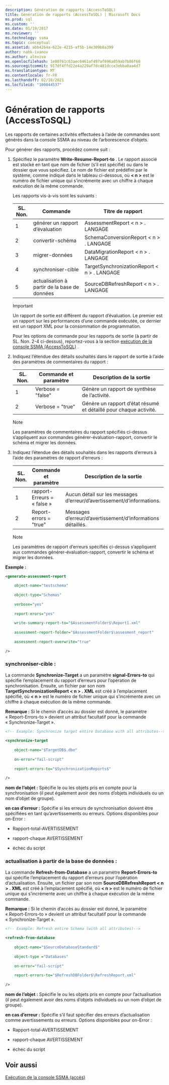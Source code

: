 ```yaml
---
description: Génération de rapports (AccessToSQL)
title: Génération de rapports (AccessToSQL) | Microsoft Docs
ms.prod: sql
ms.custom: ''
ms.date: 01/19/2017
ms.reviewer: ''
ms.technology: ssma
ms.topic: conceptual
ms.assetid: abb4264a-622e-4215-af5b-14e309b8a399
author: nahk-ivanov
ms.author: alexiva
ms.openlocfilehash: 1e80761c63aec6461af497af696a059ab7b86f60
ms.sourcegitcommit: 917df4ffd22e4a229af7dc481dcce3ebba0aa4d7
ms.translationtype: MT
ms.contentlocale: fr-FR
ms.lasthandoff: 02/10/2021
ms.locfileid: "100044537"
---
```

# <a name="generating-reports-accesstosql"></a>Génération de rapports (AccessToSQL)
Les rapports de certaines activités effectuées à l’aide de commandes sont générés dans la console SSMA au niveau de l’arborescence d’objets.  
  
Pour générer des rapports, procédez comme suit :  
  
1.  Spécifiez le paramètre **Write-Resume-Report-to** . Le rapport associé est stocké en tant que nom de fichier (s’il est spécifié) ou dans le dossier que vous spécifiez. Le nom de fichier est prédéfini par le système, comme indiqué dans le tableau ci-dessous, où **&lt; n &gt;** est le numéro de fichier unique qui s’incrémente avec un chiffre à chaque exécution de la même commande.  
  
    Les rapports vis-à-vis sont les suivants :  
  
    |SL. Non.|Commande|Titre de rapport|  
    |-|-|-|  
    |1|générer un rapport d’évaluation|AssessmentReport &lt; n &gt; . LANGAGE|  
    |2|convertir-schéma|SchemaConversionReport &lt; n &gt; . LANGAGE|  
    |3|migrer-données|DataMigrationReport &lt; n &gt; . LANGAGE|  
    |4|synchroniser-cible|TargetSynchronizationReport &lt; n &gt; . LANGAGE|  
    |5|actualisation à partir de la base de données|SourceDBRefreshReport &lt; n &gt; . LANGAGE|  
  
    > [!IMPORTANT]  
    > Un rapport de sortie est différent du rapport d’évaluation. Le premier est un rapport sur les performances d’une commande exécutée, ce dernier est un rapport XML pour la consommation de programmation.  
  
    Pour les options de commande pour les rapports de sortie (à partir de SL. Non. 2-4 ci-dessus), reportez-vous à la section [exécution de la console SSMA &#40;AccessToSQL&#41;](../../ssma/access/executing-the-ssma-console-accesstosql.md) .  
  
2.  Indiquez l’étendue des détails souhaités dans le rapport de sortie à l’aide des paramètres de commentaires du rapport :  
  
    |SL. Non.|Commande et paramètre|Description de la sortie|  
    |-|-|-|  
    |1|Verbose = "false"|Génère un rapport de synthèse de l’activité.|  
    |2|Verbose = "true"|Génère un rapport d’état résumé et détaillé pour chaque activité.|  
  
    > [!NOTE]  
    > Les paramètres de commentaires du rapport spécifiés ci-dessus s’appliquent aux commandes générer-évaluation-rapport, convertir le schéma et migrer les données.  
  
3.  Indiquez l’étendue des détails souhaités dans les rapports d’erreurs à l’aide des paramètres de rapport d’erreurs :  
  
    |SL. Non.|Commande et paramètre|Description de la sortie|  
    |-|-|-|  
    |1|rapport-Erreurs = « false »|Aucun détail sur les messages d’erreur/d’avertissement/d’informations.|  
    |2|Report-errors = "true"|Messages d’erreur/d’avertissement/d’informations détaillés.|  
  
    > [!NOTE]  
    > Les paramètres de rapport d’erreurs spécifiés ci-dessus s’appliquent aux commandes générer-évaluation-rapport, convertir le schéma et migrer les données.  
  
**Exemple :**  
  
```xml  
<generate-assessment-report  
  
    object-name="testschema"  
  
    object-type="Schemas"  
  
    verbose="yes"  
  
    report-erors="yes"  
  
    write-summary-report-to="$AssessmentFolder$\Report1.xml"  
  
    assessment-report-folder="$AssessmentFolder$\assesment_report"  
  
    assessment-report-overwrite="true"  
  
/>  
```  
  
### <a name="synchronize-target"></a>synchroniser-cible :  
La commande **Synchronize-Target** a un paramètre **signal-Errors-to** qui spécifie l’emplacement du rapport d’erreurs pour l’opération de synchronisation. Ensuite, un fichier par son nom **TargetSynchronizationReport &lt; n &gt; . XML** est créé à l’emplacement spécifié, où **&lt; n &gt;** est le numéro de fichier unique qui s’incrémente avec un chiffre à chaque exécution de la même commande.  
  
**Remarque :** Si le chemin d’accès au dossier est donné, le paramètre « Report-Errors-to » devient un attribut facultatif pour la commande « Synchronize-Target ».  
  
```xml  
<!-- Example: Synchronize target entire Database with all attributes-->  
  
<synchronize-target  
  
    object-name="$TargetDB$.dbo"  
  
    on-error="fail-script"  
  
    report-errors-to="$SynchronizationReports$"  
  
/>  
```  
**nom de l’objet :** Spécifie le ou les objets pris en compte pour la synchronisation (il peut également avoir des noms d’objets individuels ou un nom d’objet de groupe).  
  
**en cas d’erreur :** Spécifie si les erreurs de synchronisation doivent être spécifiées en tant qu’avertissements ou erreurs. Options disponibles pour on-Error :  
  
-   Rapport-total-AVERTISSEMENT  
  
-   rapport-chaque AVERTISSEMENT  
  
-   échec du script  
  
### <a name="refresh-from-database"></a>actualisation à partir de la base de données :  
La commande **Refresh-from-Database** a un paramètre **Report-Errors-to** qui spécifie l’emplacement du rapport d’erreurs pour l’opération d’actualisation. Ensuite, un fichier par son nom **SourceDBRefreshReport &lt; n &gt; . XML** est créé à l’emplacement spécifié, où **&lt; n &gt;** est le numéro de fichier unique qui s’incrémente avec un chiffre à chaque exécution de la même commande.  
  
**Remarque :** Si le chemin d’accès au dossier est donné, le paramètre « Report-Errors-to » devient un attribut facultatif pour la commande « Synchronize-Target ».  
  
```xml  
<!-- Example: Refresh entire Schema (with all attributes)-->  
  
<refresh-from-database  
  
    object-name="$SourceDatabaseStandard$"  
  
    object-type ="Databases"  
  
    on-error="fail-script"  
  
    report-errors-to="$RefreshDBFolder$\RefreshReport.xml"  
  
/>  
```  
**nom de l’objet :** Spécifie le ou les objets pris en compte pour l’actualisation (il peut également avoir des noms d’objets individuels ou un nom d’objet de groupe).  
  
**en cas d’erreur :** Spécifie s’il faut spécifier des erreurs d’actualisation comme avertissements ou erreurs. Options disponibles pour on-Error :  
  
-   Rapport-total-AVERTISSEMENT  
  
-   rapport-chaque AVERTISSEMENT  
  
-   échec du script  
  
## <a name="see-also"></a>Voir aussi  
[Exécution de la console SSMA (accès)](./executing-the-ssma-console-accesstosql.md)  

